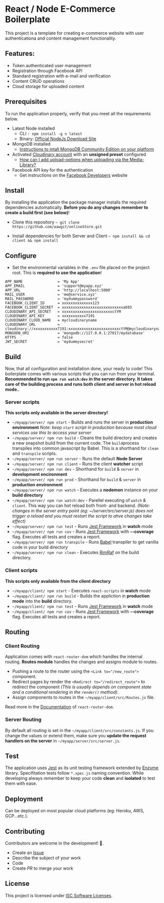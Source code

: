 # React / Node E-Commerce Boilerplate

This project is a template for creating e-commerce website with user authenticationa and content management functionality.

## Features:

- Token authenticated user management
- Registration through Facebook API
- Standard registration with e-mail and verification
- Content CRUD operations
- Cloud storage for uploaded content

## Prerequisites

To run the application properly, verify that you meet all the requirements below.

- Latest Node installed
  - CLI `: npm install -g n latest`
  - Binary: [Official NodeJs Download Site](https://nodejs.org/en/download/)
- MongoDB installed
  - [Instructions to intall MongoDB Community Edition on your platform](https://docs.mongodb.com/manual/administration/install-community/)
- Activated [Cloudinary account](https://cloudinary.com/users/register/free) with an **unsigned preset** configured
  - [How can I add upload-options when uploading via the Media-Library?](https://support.cloudinary.com/hc/en-us/articles/208097215-How-can-I-add-upload-options-when-uploading-via-the-Media-Library-)
- Facebook API key for the authentication
  - Get instructions on the [Facebook Developers](https://developers.facebook.com) website

## Install

By installing the application the package manager installs the required dependencies automatically. **Before you do any changes remember to create a build first (see below)**!

- Clone this repository
  `~ git clone https://github.com/aawgit/onlineStore.git`

- Install dependencies for both Server and Client
  `~ npm install && cd client && npm install`

## Configure

- Set the environmental variables in the `.env` file placed on the project root. This is **required to use the application**!

```
APP_NAME                = 'My App'
APP_EMAIL               = 'support@myapp.xyz'
APP_URL                 = 'http://localhost:5000'
MAIL_USER               = 'me@service.xyz'
MAIL_PASSWORD           = 'mydummypassword'
FACEBOOK_CLIENT_ID      = xxxxxxxxxxxxxx123
FACEBOOK_CLIENT_SECRET  = xxxxxxxxxxxxxxxxxxxxxxxxxxxxa693
CLOUDINARY_API_SECRET   = xxxxxxxxxxxxxxxxxxxxxxxctYM
CLOUDINARY_API_KEY      = xxxxxxxxxxx7191
CLOUDINARY_CLOUD_NAME   = mycloudinaryname
CLOUDINARY_URL          = cloudinary://xxxxxxxxxxx7191:xxxxxxxxxxxxxxxxxxxxxxxctYM@mycloudinaryname
MONGODB_URI             = 'mongodb://127.0.0.1:27017/mydatabase'
HTTPS                   = false
JWT_SECRET              = 'mydummysecret'
```

## Build

Now, that all configuration and installation done, your ready to code! This boilerplate comes with various scripts that you can run from your terminal. **Recommended to run `npm run watch:dev` in the server directory. It takes care of the building process and runs both client and server in hot reload mode.**.

### Server scripts

**This scripts only available in the server directory!**

- `~/myapp/server/ npm start` - Builds and runs the server in **production environment** _Note: keep `start` script in production because most cloud services use this to access your server_
- `~/myapp/server/ npm run build` - Cleans the build directory and creates a new snapshot build from the current code. The `build`process transpiles into common javascript by Babel. This is a shorthand for `clean` and `transpile` scripts.
- `~/myapp/server/ npm run server` - Runs the default **Node Server**
- `~/myapp/server/ npm run client` - Runs the client **watcher** script
- `~/myapp/server/ npm run dev` - Shorthand for `build` & `server` in **development encironment**
- `~/myapp/server/ npm run prod` - Shorthand for `build` & `server` in **production environment**
- `~/myapp/server/ npm run watch` - Executes a **nodemon** instance on your **build directory**
- `~/myapp/server/ npm run watch:dev` - Parellel executing of `watch` & `client`. This way you can hot reload both front- and backend. _(Note: changes in the server entry point (eg: ~/server/src/server.js) does not trigger a reload and you must restart the script to ahve changes take effect)_
- `~/myapp/server/ npm run test` - Runs [Jest Framework](https://jestjs.io) in **watch** mode
- `~/myapp/server/ npm run cov` - Runs [Jest Framework](https://jestjs.io) with **--coverage** flag. Executes all tests and creates a report.
- `~/myapp/server/ npm run transpile` - Runs [Babel](https://babeljs.io) transpiler to get vanilla code in your build directory
- `~/myapp/server/ npm run clean` - Executes [RimRaf](https://github.com/isaacs/rimraf) on the build directory.

### Client scripts

**This scripts only available from the client directory**

- `~/myapp/client/ npm start` - Executes `react-scripts` in **watch** mode
- `~/myapp/client/ npm run build` - Builds the appliction in **production mode** into the **build** directory.
- `~/myapp/client/ npm run test` - Runs [Jest Framework](https://jestjs.io) in **watch** mode
- `~/myapp/client/ npm run cov` - Runs [Jest Framework](https://jestjs.io) with **--coverage** flag. Executes all tests and creates a report.

## Routing

### Client Routing

Application comes with `react-router-dom` which handles the internal routing. **Routes module** handles the changes and assigns module to routes.

- Pushing a route to the router using the `<Link to="/new_route">` component.
- Redirect pages by render the `<Redirect to="/redirect_route">` to redirect the component _(This is usually depends on component state and a conditional rendering in the `render()` method)_.
- Assign components to routes in the `~/myapp/client/src/Routes.js` file.

Read more in the [Documentation](https://reacttraining.com/react-router/web) of `react-router-dom`.

### Server Routing

By default all routing is set in the `~/myapp/client/src/constants.js`. If you change the values or extend them, make sure you **update the request handlers on the server** in `~/myapp/server/src/server.js`.

## Test

The application uses [Jest](https://jestjs.io) as its unit testing framework extended by [Enzyme](https://enzymejs.github.io/enzyme/) library. Specifitation tests follow `*.spec.js` naming convention. While developing always remember to keep your code **clean** and **isolated** to test them with ease.

## Deployment

Can be deployed on most popular cloud platforms (eg: Heroku, AWS, GCP...etc.).

## Contributing

Contributors are welcome in the development! :rocket:.

- Create an [Issue](https://github.com/aawgit/onlineStore/issues/new)
- Describe the subject of your work
- Code
- Create _PR_ to merge your work

## License

This project is licensed under [ISC Software Licenses](https://www.isc.org/licenses/).

